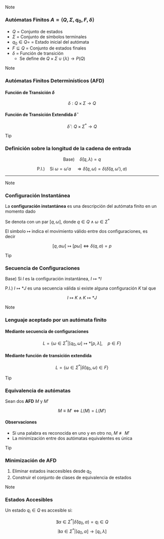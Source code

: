 > [!NOTE]
>
> ### Autómatas Finitos $A=\langle Q,\Sigma,q_0,F,\delta\rangle$
>
> - $Q$ = Conjunto de estados
> - $\Sigma$ = Conjunto de símbolos terminales
> - $q_0\in Q$= = Estado inicial del autómata
> - $F\subseteq Q$ = Conjunto de estados finales
> - $\delta$ = Función de transición
>   - Se define de $Q\times\Sigma\cup\lbrace\lambda\rbrace\rightarrow P(Q)$

> [!NOTE]
>
> ### Autómatas Finitos Determinísticos (AFD)
>
> #### Función de Transición $\delta$
>
> $$\delta: Q\times\Sigma\rightarrow Q$$
>
> #### Función de Transición Extendida $\hat\delta$
>
> $$\hat\delta: Q\times\Sigma^* \rightarrow Q$$

> [!TIP]
>
> ### Definición sobre la longitud de la cadena de entrada
>
> $$\text{Base)}\quad\hat\delta(q,\lambda)=q$$
>
> $$\text{P.I.)}\quad\text{Si }\omega=\omega'a\quad\Rightarrow\hat\delta(q,\omega)=\delta\bigg(\hat\delta(q,\omega'),a\bigg)$$

---

> [!NOTE]
>
> ### Configuración Instantánea
>
> La **configuración instantánea** es una descripción del autómata finito en un momento dado
>
> Se denota con un par $[q,\omega]$, donde $q\in Q\wedge\omega\in\Sigma^*$
>
> El simbolo $\mapsto$ indica el movimiento válido entre dos configuraciones, es decir
>
> $$[q,a\omega]\mapsto[p\omega]\Leftrightarrow\delta(q,a)=p$$

> [!TIP]
>
> ### Secuencia de Configuraciones
>
> $\text{Base)}$ Si $I$ es la configuración instantánea, $I\mapsto *I$
>
> $\text{P.I.)}$ $I\mapsto *J$ es una secuencia válida si existe alguna configuración $K$ tal que
>
> $$I\mapsto K\wedge K\mapsto *J$$

> [!NOTE]
>
> ### Lenguaje aceptado por un autómata finito
>
> #### Mediante secuencia de configuraciones
>
> $$L=\bigg\lbrace\omega\in\Sigma^* \bigg| [q_0,\omega]\mapsto *[p,\lambda],\quad p\in F\bigg\rbrace$$
>
> #### Mediante función de transición extendida
>
> $$L=\bigg\lbrace\omega\in\Sigma^* \bigg| \hat\delta(q_0,\omega)\in F\bigg\rbrace$$

> [!TIP]
>
> ### Equivalencia de autómatas
>
> Sean dos **AFD** $M$ y $M'$
>
> $$M\equiv M'\Leftrightarrow L(M)=L(M' )$$
>
> #### Observaciones
>
> - Si una palabra es reconocida en uno y en otro no, $M\not\equiv M'$
> - La minimización entre dos autómatas equivalentes es única

> [!TIP]
>
> ### Minimización de AFD
>
> 1. Eliminar estados inaccesibles desde $q_0$
> 2. Construir el conjunto de clases de equivalencia de estados

> [!NOTE]
>
> ### Estados Accesibles
>
> Un estado $q_i\in Q$ es accesible si:
>
> $$\exists\alpha\in\Sigma^*\bigg|\hat{\delta}(q_0,\alpha)=q_i\in Q$$
> $$\exists\alpha\in\Sigma^*\bigg|[q_0,\alpha]\rightarrow[q_i,\lambda]$$